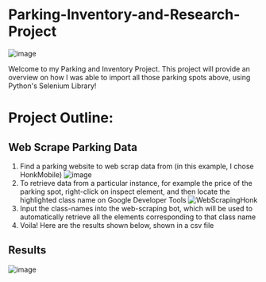 # Parking-Inventory-and-Research-Project
![image](https://user-images.githubusercontent.com/78982275/148660426-273698f1-5ad7-43c5-b6fa-e0c673ebbc98.png)

Welcome to my Parking and Inventory Project. This project will provide an overview on how I was able to import all those parking spots above, using Python's Selenium Library!

# Project Outline:
## Web Scrape Parking Data
1. Find a parking website to web scrap data from (in this example, I chose HonkMobile)
![image](https://user-images.githubusercontent.com/78982275/148660751-0c1e3bd8-0bfc-4252-a7bf-5e3931b808a0.png)
2. To retrieve data from a particular instance, for example the price of the parking spot, right-click on inspect element, and then locate the highlighted class name on Google Developer Tools
![WebScrapingHonk](https://user-images.githubusercontent.com/78982275/148669886-88fbbd14-6af5-4081-8b6d-6f5ac068e0d6.png)
3. Input the class-names into the web-scraping bot, which will be used to automatically retrieve all the elements corresponding to that class name
4. Voila! Here are the results shown below, shown in a csv file
## Results
![image](https://user-images.githubusercontent.com/78982275/148669920-8c769fff-be64-4264-8cce-0583ebb1e249.png)



